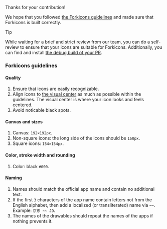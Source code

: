 Thanks for your contribution!

We hope that you followed [the Forkicons guidelines](https://github.com/k4ustu3h/forkicons/blob/main/CONTRIBUTING.md) and made sure that Forkicons is built correctly.

> [!Tip]
> While waiting for a brief and strict review from our team, you can do a self-review to ensure that your icons are suitable for Forkicons. Additionally, you can find and install [the debug build of your PR](https://github.com/k4ustu3h/forkicons/actions/workflows/build_debug_apk.yml).

### Forkicons guidelines

#### Quality

1. Ensure that icons are easily recognizable.
2. Align icons to [the visual center](https://crazybitsstudios.com/another-way-of-aligning-elements-when-creating-icons) as much as possible within the guidelines. The visual center is where your icon looks and feels centered.
3. Avoid noticable black spots.

#### Canvas and sizes

1. Canvas: `192×192px`.
2. Non-square icons: the long side of the icons should be `160px`.
3. Square icons: `154×154px`.

#### Color, stroke width and rounding

1. Color: black `#000`.

#### Naming

1. Names should match the official app name and contain no additional text.
2. If the first `3` characters of the app name contain letters not from the English alphabet, then add a localized (or transliterated) name via `~~`. Example: `京东 ~~ JD`.
3. The names of the drawables should repeat the names of the apps if nothing prevents it.

